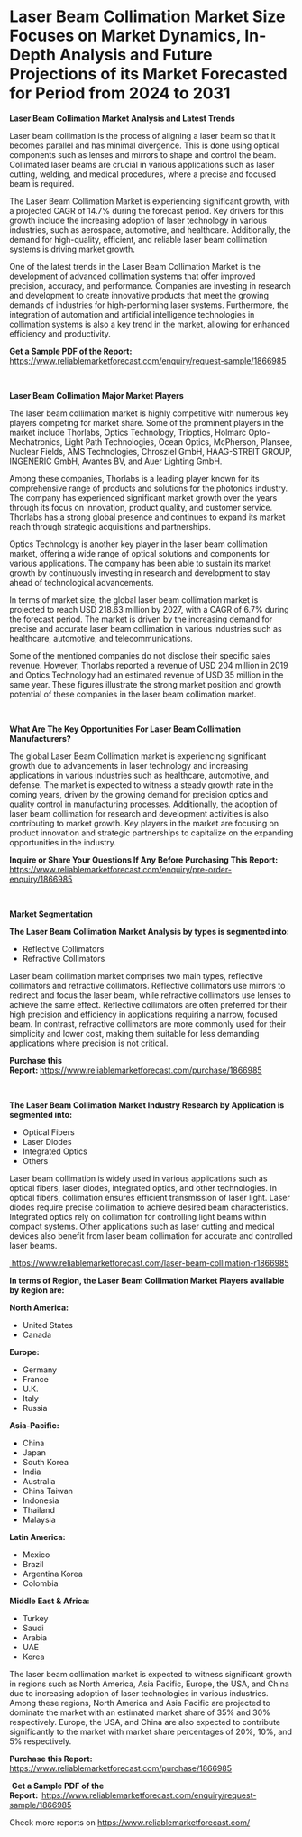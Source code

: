 <p><h1>Laser Beam Collimation Market Size Focuses on Market Dynamics, In-Depth Analysis and Future Projections of its Market Forecasted for Period from 2024 to 2031</h1></p><p><strong>Laser Beam Collimation Market Analysis and Latest Trends</strong></p>
<p><p>Laser beam collimation is the process of aligning a laser beam so that it becomes parallel and has minimal divergence. This is done using optical components such as lenses and mirrors to shape and control the beam. Collimated laser beams are crucial in various applications such as laser cutting, welding, and medical procedures, where a precise and focused beam is required.</p><p>The Laser Beam Collimation Market is experiencing significant growth, with a projected CAGR of 14.7% during the forecast period. Key drivers for this growth include the increasing adoption of laser technology in various industries, such as aerospace, automotive, and healthcare. Additionally, the demand for high-quality, efficient, and reliable laser beam collimation systems is driving market growth.</p><p>One of the latest trends in the Laser Beam Collimation Market is the development of advanced collimation systems that offer improved precision, accuracy, and performance. Companies are investing in research and development to create innovative products that meet the growing demands of industries for high-performing laser systems. Furthermore, the integration of automation and artificial intelligence technologies in collimation systems is also a key trend in the market, allowing for enhanced efficiency and productivity.</p></p>
<p><strong>Get a Sample PDF of the Report:&nbsp;</strong> <a href="https://www.reliablemarketforecast.com/enquiry/request-sample/1866985">https://www.reliablemarketforecast.com/enquiry/request-sample/1866985</a></p>
<p>&nbsp;</p>
<p><strong>Laser Beam Collimation Major Market Players</strong></p>
<p><p>The laser beam collimation market is highly competitive with numerous key players competing for market share. Some of the prominent players in the market include Thorlabs, Optics Technology, Trioptics, Holmarc Opto-Mechatronics, Light Path Technologies, Ocean Optics, McPherson, Plansee, Nuclear Fields, AMS Technologies, Chrosziel GmbH, HAAG-STREIT GROUP, INGENERIC GmbH, Avantes BV, and Auer Lighting GmbH.</p><p>Among these companies, Thorlabs is a leading player known for its comprehensive range of products and solutions for the photonics industry. The company has experienced significant market growth over the years through its focus on innovation, product quality, and customer service. Thorlabs has a strong global presence and continues to expand its market reach through strategic acquisitions and partnerships.</p><p>Optics Technology is another key player in the laser beam collimation market, offering a wide range of optical solutions and components for various applications. The company has been able to sustain its market growth by continuously investing in research and development to stay ahead of technological advancements.</p><p>In terms of market size, the global laser beam collimation market is projected to reach USD 218.63 million by 2027, with a CAGR of 6.7% during the forecast period. The market is driven by the increasing demand for precise and accurate laser beam collimation in various industries such as healthcare, automotive, and telecommunications.</p><p>Some of the mentioned companies do not disclose their specific sales revenue. However, Thorlabs reported a revenue of USD 204 million in 2019 and Optics Technology had an estimated revenue of USD 35 million in the same year. These figures illustrate the strong market position and growth potential of these companies in the laser beam collimation market.</p></p>
<p>&nbsp;</p>
<p><strong>What Are The Key Opportunities For Laser Beam Collimation Manufacturers?</strong></p>
<p><p>The global Laser Beam Collimation market is experiencing significant growth due to advancements in laser technology and increasing applications in various industries such as healthcare, automotive, and defense. The market is expected to witness a steady growth rate in the coming years, driven by the growing demand for precision optics and quality control in manufacturing processes. Additionally, the adoption of laser beam collimation for research and development activities is also contributing to market growth. Key players in the market are focusing on product innovation and strategic partnerships to capitalize on the expanding opportunities in the industry.</p></p>
<p><strong>Inquire or Share Your Questions If Any Before Purchasing This Report:</strong> <a href="https://www.reliablemarketforecast.com/enquiry/pre-order-enquiry/1866985">https://www.reliablemarketforecast.com/enquiry/pre-order-enquiry/1866985</a></p>
<p>&nbsp;</p>
<p><strong>Market Segmentation</strong></p>
<p><strong>The Laser Beam Collimation Market Analysis by types is segmented into:</strong></p>
<p><ul><li>Reflective Collimators</li><li>Refractive Collimators</li></ul></p>
<p><p>Laser beam collimation market comprises two main types, reflective collimators and refractive collimators. Reflective collimators use mirrors to redirect and focus the laser beam, while refractive collimators use lenses to achieve the same effect. Reflective collimators are often preferred for their high precision and efficiency in applications requiring a narrow, focused beam. In contrast, refractive collimators are more commonly used for their simplicity and lower cost, making them suitable for less demanding applications where precision is not critical.</p></p>
<p><strong>Purchase this Report:&nbsp;</strong><a href="https://www.reliablemarketforecast.com/purchase/1866985">https://www.reliablemarketforecast.com/purchase/1866985</a></p>
<p>&nbsp;</p>
<p><strong>The Laser Beam Collimation Market Industry Research by Application is segmented into:</strong></p>
<p><ul><li>Optical Fibers</li><li>Laser Diodes</li><li>Integrated Optics</li><li>Others</li></ul></p>
<p><p>Laser beam collimation is widely used in various applications such as optical fibers, laser diodes, integrated optics, and other technologies. In optical fibers, collimation ensures efficient transmission of laser light. Laser diodes require precise collimation to achieve desired beam characteristics. Integrated optics rely on collimation for controlling light beams within compact systems. Other applications such as laser cutting and medical devices also benefit from laser beam collimation for accurate and controlled laser beams.</p></p>
<p><a href="https://www.reliablemarketforecast.com/laser-beam-collimation-r1866985">&nbsp;https://www.reliablemarketforecast.com/laser-beam-collimation-r1866985</a></p>
<p><strong>In terms of Region, the Laser Beam Collimation Market Players available by Region are:</strong></p>
<p>
    <p> <strong> North America: </strong>
        <ul>
            <li>United States</li>
            <li>Canada</li>
        </ul>
        </p> 
    <p> <strong> Europe: </strong>
        <ul>
            <li>Germany</li>
            <li>France</li>
            <li>U.K.</li>
            <li>Italy</li>
            <li>Russia</li>
        </ul>
        </p> 
    <p> <strong> Asia-Pacific: </strong>
        <ul>
            <li>China</li>
            <li>Japan</li>
            <li>South Korea</li>
            <li>India</li>
            <li>Australia</li>
            <li>China Taiwan</li>
            <li>Indonesia</li>
            <li>Thailand</li>
            <li>Malaysia</li>
        </ul>
        </p> 
    <p> <strong> Latin America: </strong>
        <ul>
            <li>Mexico</li>
            <li>Brazil</li>
            <li>Argentina Korea</li>
            <li>Colombia</li>
        </ul>
        </p> 
    <p> <strong> Middle East & Africa: </strong>
        <ul>
            <li>Turkey</li>
            <li>Saudi</li>
            <li>Arabia</li>
            <li>UAE</li>
            <li>Korea</li>
        </ul>
    </p>
    </p>
<p><p>The laser beam collimation market is expected to witness significant growth in regions such as North America, Asia Pacific, Europe, the USA, and China due to increasing adoption of laser technologies in various industries. Among these regions, North America and Asia Pacific are projected to dominate the market with an estimated market share of 35% and 30% respectively. Europe, the USA, and China are also expected to contribute significantly to the market with market share percentages of 20%, 10%, and 5% respectively.</p></p>
<p><strong>Purchase this Report: </strong><a href="https://www.reliablemarketforecast.com/purchase/1866985">https://www.reliablemarketforecast.com/purchase/1866985</a></p>
<p>&nbsp;<strong>Get a Sample PDF of the Report:&nbsp;&nbsp;</strong><a href="https://www.reliablemarketforecast.com/enquiry/request-sample/1866985">https://www.reliablemarketforecast.com/enquiry/request-sample/1866985</a></p>
<p><strong></strong></p>
<p>Check more reports on <a href="https://www.reliablemarketforecast.com/">https://www.reliablemarketforecast.com/</a></p>